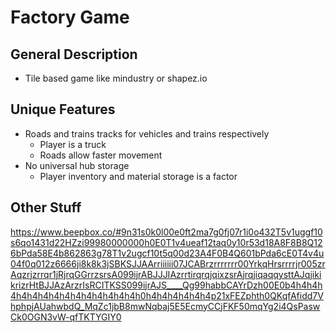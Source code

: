 # Factory Game
## General Description
- Tile based game like mindustry or shapez.io
## Unique Features
- Roads and trains tracks for vehicles and trains respectively
    - Player is a truck
    - Roads allow faster movement
- No universal hub storage
    - Player inventory and material storage is a factor

## Other Stuff
https://www.beepbox.co/#9n31s0k0l00e0ft2ma7g0fj07r1i0o432T5v1uggf10s6qo1431d22HZzi99980000000h0E0T1v4ueaf12taq0y10r53d18A8F8B8Q126bPda58E4b862863g78T1v2ugcf10t5q00d23A4F0B4Q601bPda6cE0T4v4u04f0q012z6666ji8k8k3jSBKSJJAArriiiiii07JCABrzrrrrrrr00YrkqHrsrrrrjr005zrAqzrjzrrqr1jRjrqGGrrzsrsA099ijrABJJJIAzrrtirqrqjqixzsrAjrqjiqaqqysttAJqjikikrizrHtBJJAzArzrIsRCITKSS099ijrAJS____Qg99habbCAYrDzh00E0b4h4h4h4h4h4h4h4h4h4h4h4h4h4h4h0h4h4h4h4h4h4p21xFEZphth0QKqfAfidd7VhphpjAUahwbdQ_MqZc1jbB8mwNqbaj5E5EcmyCCjFKF50mqYg2i4QsPaswCk0OGN3vW-qfTKTYGIY0